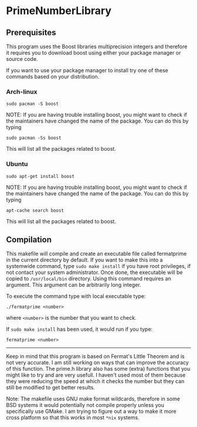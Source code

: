 # PrimeNumberLibrary

## Prerequisites

This program uses the Boost libraries multiprecision integers and therefore it requires you to download boost using either your package manager 
or source code.

If you want to use your package manager to install try one of these commands based on your distribution.

### Arch-linux
```
sudo pacman -S boost 
```
NOTE: If you are having trouble installing boost, you might want to check if the maintainers have changed the name of the package.
You can do this by typing
```
sudo pacman -Ss boost
```
This will list all the packages related to boost.

### Ubuntu
```
sudo apt-get install boost
```

NOTE: If you are having trouble installing boost, you might want to check if the maintainers have changed the name of the package.
You can do this by typing 
```
apt-cache search boost
```
This will list all the packages related to boost.

## Compilation

This makefile will compile and create an executable file called fermatprime in the current directory by default. If you want to make this into 
a systemwide command, type `sudo make install` if you have root privileges, if not contact your system administrator. Once done, the executable will be copied to `/usr/local/bin` directory. 
Using this command requires an argument. This argument can be arbitrarily long integer.

To execute the command type with local executable type:

```
./fermatprime <number>
```

where `<number>` is the number that you want to check.

If `sudo make install` has been used, it would run if you type:

```
fermatprime <number>
```
---

Keep in mind that this program is based on Fermat's Little Theorem and is not very accurate. I am still working on ways that can improve the accuracy of this function.
The prime.h library also has some (extra) functions that you might like to try and are very usefull. I haven't used most of them because they 
were reducing the speed at which it checks the number but they can still be modified to get better results.

Note: The makefile uses GNU make format wildcards, therefore in some BSD systems it would potentially not compile properly unless you 
specifically use GMake. I am trying to figure out a way to make it more cross platform so that this works in most `*nix` systems.
